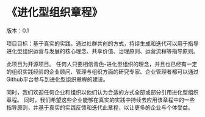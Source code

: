 # 《进化型组织章程》

版本：0.1

项目目标：基于真实的实践，通过社群共创的方式，持续生成和迭代可以用于指导进化型组织运营与发展的核心理念、共享价值、治理原则、运营流程等指导原则。

此项目为开源项目。 任何人只要相信青色-进化型组织的理念，并且也已经有一定的组织实践经验的企业顾问、管理与组织方面的研究专家、企业管理者都可以通过Github平台参与到进化型组织章程的建设。

同时，我们欢迎任何企业和组织以他们认为合适的方式全部或部分引用进化型组织章程。 同时，我们希望这些企业能够在真实的实践中持续去应用该章程中的一些指导原则，并基于真实的实践反馈和迭代此章程，以让更多的企业与个体受益。 

